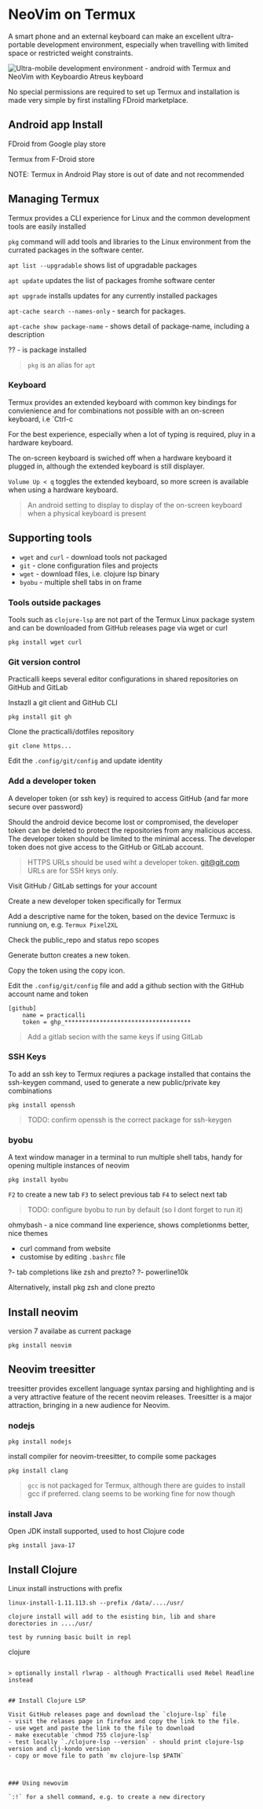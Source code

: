 # NeoVim on Termux

A smart phone and an external keyboard can make an excellent ultra-portable development environment, especially when travelling with limited space or restricted weight constraints.

![Ultra-mobile development environment - android with Termux and NeoVim with Keyboardio Atreus keyboard](https://raw.githubusercontent.com/practicalli/graphic-design/live/neovim/ultra-mobile-development--android-termux-neovim-keyboardio-atreus.jpg)

No special permissions are required to set up Termux and installation is made very simple by first installing FDroid marketplace.

## Android app Install 

FDroid from Google play store

Termux from F-Droid store

NOTE: Termux in Android Play store is out of date and not recommended


## Managing Termux 

Termux provides a CLI experience for Linux and the common development tools are easily installed

`pkg` command will add tools and libraries to the Linux environment from the currated packages in the software center.

`apt list --upgradable` shows list of upgradable packages

`apt update` updates the list of packages fromhe software center

`apt upgrade` installs updates for any currently installed packages

`apt-cache search --names-only` - search for packages.

`apt-cache show package-name` - shows detail of package-name, including a description

?? - is package installed


> `pkg` is an alias for `apt`


### Keyboard 

Termux provides an extended keyboard with common key bindings for convienience and for combinations not possible with an on-screen keyboard, i.e `Ctrl-c  

For the best experience, especially when a lot of typing is required, pluy in a hardware keyboard.  

The on-screen keyboard is swiched off when a hardware keyboard it plugged in, although the extended keyboard is still displayer.

`Volume Up < q` toggles the extended keyboard, so more screen is available when using a hardware keyboard.

> An android setting to display to display of the on-screen keyboard when a physical keyboard is present


## Supporting tools

* `wget` and `curl` - download tools not packaged
* `git` - clone configuration files and projects
* `wget` - download files, i.e. clojure lsp binary
* `byobu` - multiple shell tabs in on frame


### Tools outside packages

Tools such as `clojure-lsp` are not part of the Termux Linux package system and can be downloaded from GitHub releases page via wget or curl

```
pkg install wget curl
```


### Git version control

Practicalli keeps several editor configurations in shared repositories on GitHub and GitLab

Instazll a git client and GitHub CLI

```
pkg install git gh
```

Clone the practicalli/dotfiles repository

```
git clone https...
```

Edit the `.config/git/config` and update identity


### Add a developer token

A developer token {or ssh key} is required to access GitHub {and far more secure over password}

Should the android device become lost or compromised, the developer token can be deleted to protect the repositories from any malicious access.  The developer token should be limited to the minimal access.  The developer token does not give access to the GitHub or GitLab account.

> HTTPS URLs should be used wiht a developer token.  git@git.com URLs are for SSH keys only.

Visit GitHub / GitLab settings for your account

Create a new developer token specifically for Termux

Add a descriptive name for the token, based on the device Termuxc is runniung on, e.g. `Termux Pixel2XL`

Check the public_repo and status repo scopes

Generate button creates a new token.  

Copy the token using the copy icon.

Edit the `.config/git/config` file and add a github section with the GitHub account name and token

```
[github]
	name = practicalli
	token = ghp_************************************
```

> Add a gitlab secion with the same keys if using GitLab 


### SSH Keys 

To add an ssh key to Termux reqiures a package installed that contains the ssh-keygen command, used to generate a new public/private key combinations
```
pkg install openssh
```

>  TODO: confirm openssh is the correct package for ssh-keygen


### byobu

A text window manager in a terminal to run multiple shell tabs, handy for opening multiple instances of neovim

```
pkg install byobu
 ```

`F2` to create a new tab
`F3` to select previous tab
`F4` to select next tab

> TODO: configure byobu to run by default (so I dont forget to run it)


ohmybash - a nice command line experience, shows completionms better, nice themes
- curl command from website
- customise by editing `.bashrc` file

?- tab completions like zsh and prezto?
?- powerline10k

Alternatively, install pkg zsh and clone prezto


## Install neovim
version 7 availabe as current package
```
pkg install neovim
```

## Neovim treesitter
treesitter provides excellent language syntax parsing and highlighting and is a very attractive feature of the recent neovim releases.  Treesitter is a major attraction, bringing in a new audience for Neovim.

### nodejs 

```
pkg install nodejs
```


install compiler for neovim-treesitter, to compile some packages

```
pkg install clang 
```

> `gcc` is not packaged for Termux, although there are guides to install gcc if preferred. clang seems to be working fine for now though


### install Java

Open JDK install supported, used to host Clojure code 

```
pkg install java-17
```

## Install Clojure

Linux install instructions with prefix
```
linux-install-1.11.113.sh --prefix /data/..../usr/

clojure install will add to the esisting bin, lib and share dorectories in ..../usr/

test by running basic built in repl
```
clojure 
```

> optionally install rlwrap - although Practicalli used Rebel Readline instead


## Install Clojure LSP

Visit GitHub releases page and download the `clojure-lsp` file 
- visit the relases page in firefox and copy the link to the file.
- use wget and paste the link to the file to download 
- make executable `chmod 755 clojure-lsp`
- test locally `./clojure-lsp --version` - should print clojure-lsp version and clj-kondo version
- copy or move file to path `mv clojure-lsp $PATH`



### Using newovim

`:!` for a shell command, e.g. to create a new directory


